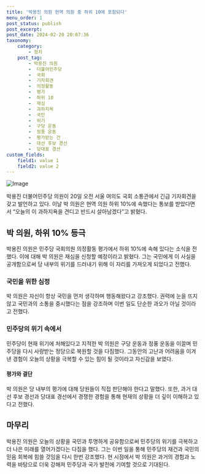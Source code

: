 ```yaml
---
title: '박용진 의원 현역 의원 중 하위 10에 포함되다'
menu_order: 1
post_status: publish
post_excerpt: 
post_date: 2024-02-20 20:07:36
taxonomy:
    category:
        - 정치
    post_tag:
        - 박용진 의원
        -  더불어민주당
        -  국회
        -  기자회견
        -  의정활동
        -  평가
        -  하위 10
        -  재심
        -  과하지욕
        -  국민
        -  위기
        -  구당 운동
        -  정풍 운동
        -  평가받는 건
        -  대선 후보 경선
        -  당대표 경선
custom_fields:
    field1: value 1
    field2: value 2
---
```


![Image](https://imgnews.pstatic.net/image/023/2024/02/20/0003817675_001_20240220094101061.JPG?type=w647)

박용진 더불어민주당 의원이 20일 오전 서울 여의도 국회 소통관에서 긴급 기자회견을 갖고 발언하고 있다. 이날 박 의원은 현역 의원 하위 10%에 속했다는 통보를 받았다면서 “오늘의 이 과하지욕을 견디고 반드시 살아남겠다”고 밝혔다.
## 박 의원, 하위 10% 등극
박용진 의원은 민주당 국회의원 의정활동 평가에서 하위 10%에 속해 있다는 소식을 전했다. 이에 대해 박 의원은 재심을 신청할 예정이라고 밝혔다. 그는 국민에게 이 사실을 공개함으로써 당 내부의 위기를 드러내기 위해 이 자리를 가져오게 되었다고 전했다.
### 국민을 위한 심정
박 의원은 자신이 항상 국민을 먼저 생각하며 행동해왔다고 강조했다. 권력에 눈을 뜨지 않고 국민과의 소통을 중시했다는 점을 강조하며 이번 일도 단순한 과오가 아닐 것이라고 전했다. 
### 민주당의 위기 속에서
민주당이 현재 위기에 처해있다고 지적한 박 의원은 구당 운동과 정풍 운동을 이끌며 민주당을 다시 사랑받는 정당으로 복원할 것을 다짐했다. 그동안의 고난과 어려움을 이겨낸 경험이 오늘의 상황을 극복할 수 있는 힘이 될 것이라고 자신감을 보였다.
#### 평가와 결단
박 의원은 당 내부의 평가에 대해 당원들이 직접 판단해야 한다고 말했다. 또한, 과거 대선 후보 경선과 당대표 경선에서 경쟁한 경험을 통해 현재의 상황을 더 깊이 이해하고 있다고 전했다.
## 마무리
박용진 의원은 오늘의 상황을 국민과 투명하게 공유함으로써 민주당의 위기를 극복하고 더 나은 미래를 열어가겠다는 다짐을 했다. 그는 이번 일을 통해 민주당의 재건과 국민의 믿음 회복에 힘쓸 것임을 다시 한번 강조했다. 현 시점에서 박 의원은 과거의 경험과 노력을 바탕으로 더욱 강해져 민주당과 국가 발전에 기여할 것으로 기대된다.
